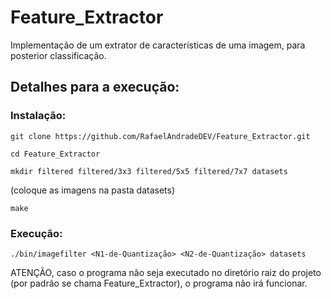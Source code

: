 # Feature_Extractor
Implementação de um extrator de características de uma imagem, para posterior classificação.

## Detalhes para a execução:
### Instalação:

`git clone https://github.com/RafaelAndradeDEV/Feature_Extractor.git`

`cd Feature_Extractor`

`mkdir filtered filtered/3x3 filtered/5x5 filtered/7x7 datasets`

(coloque as imagens na pasta datasets)

`make`
### Execução:

  `./bin/imagefilter <N1-de-Quantização> <N2-de-Quantização> datasets` 
  
  ATENÇÃO, caso o programa não seja executado no diretório raiz do projeto (por padrão se chama Feature_Extractor), o programa não irá funcionar.
